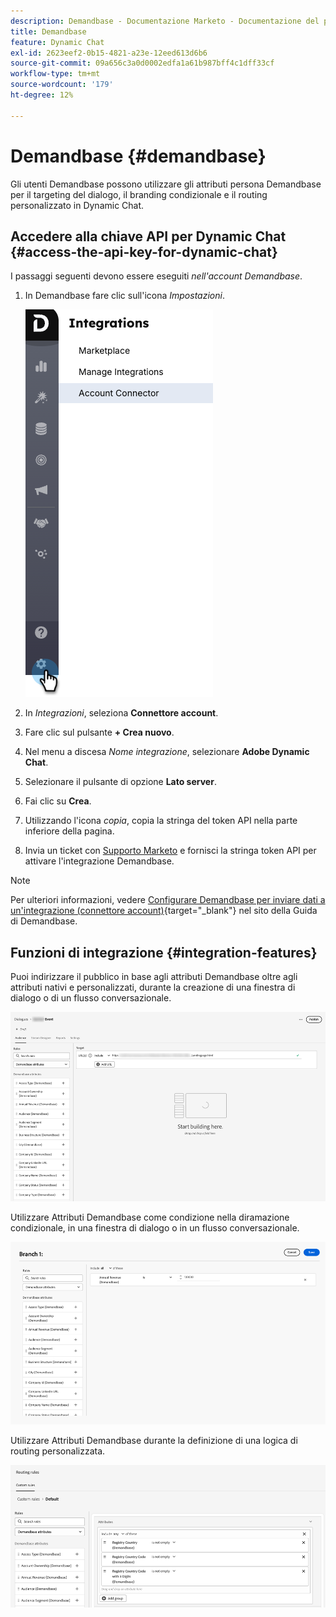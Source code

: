 ```yaml
---
description: Demandbase - Documentazione Marketo - Documentazione del prodotto
title: Demandbase
feature: Dynamic Chat
exl-id: 2623eef2-0b15-4821-a23e-12eed613d6b6
source-git-commit: 09a656c3a0d0002edfa1a61b987bff4c1dff33cf
workflow-type: tm+mt
source-wordcount: '179'
ht-degree: 12%

---
```


# Demandbase {#demandbase}

Gli utenti Demandbase possono utilizzare gli attributi persona Demandbase per il targeting del dialogo, il branding condizionale e il routing personalizzato in Dynamic Chat.

## Accedere alla chiave API per Dynamic Chat {#access-the-api-key-for-dynamic-chat}

I passaggi seguenti devono essere eseguiti _nell&#39;account Demandbase_.

1. In Demandbase fare clic sull&#39;icona _Impostazioni_.

   ![](assets/demandbase-1.png)

1. In _Integrazioni_, seleziona **Connettore account**.

1. Fare clic sul pulsante **+ Crea nuovo**.

1. Nel menu a discesa _Nome integrazione_, selezionare **Adobe Dynamic Chat**.

1. Selezionare il pulsante di opzione **Lato server**.

1. Fai clic su **Crea**.

1. Utilizzando l&#39;icona _copia_, copia la stringa del token API nella parte inferiore della pagina.

1. Invia un ticket con [Supporto Marketo](https://nation.marketo.com/t5/support/ct-p/Support) e fornisci la stringa token API per attivare l&#39;integrazione Demandbase.

>[!NOTE]
>
>Per ulteriori informazioni, vedere [Configurare Demandbase per inviare dati a un&#39;integrazione (connettore account)](https://support.demandbase.com/hc/en-us/articles/360057169531-Set-Up-Demandbase-to-Send-Data-to-an-Integration-Account-Connector){target="_blank"} nel sito della Guida di Demandbase.

## Funzioni di integrazione {#integration-features}

Puoi indirizzare il pubblico in base agli attributi Demandbase oltre agli attributi nativi e personalizzati, durante la creazione di una finestra di dialogo o di un flusso conversazionale.

![](assets/demandbase-2.png)

Utilizzare Attributi Demandbase come condizione nella diramazione condizionale, in una finestra di dialogo o in un flusso conversazionale.

![](assets/demandbase-3.png)

Utilizzare Attributi Demandbase durante la definizione di una logica di routing personalizzata.

![](assets/demandbase-4.png)
